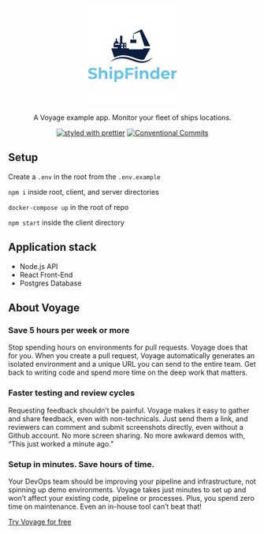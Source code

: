 <p align="center">
  <a href="https://github.com/voyage-playground/shipfinder"><img src="./client/public/logo.png" width="200" alt="Logo"></a>
</p>

<p align="center">
   A Voyage example app. Monitor your fleet of ships locations.
</p>

<p align="center">
  <a href="#badge"><img src="https://img.shields.io/badge/styled_with-prettier-ff69b4.svg" alt="styled with prettier"></a>
  <a href="#badge"><img src="https://img.shields.io/badge/Conventional%20Commits-1.0.0-yellow.svg" alt="Conventional Commits"></a>
</p>

## Setup

Create a `.env` in the root from the `.env.example`

`npm i` inside root, client, and server directories

`docker-compose up` in the root of repo

`npm start` inside the client directory

## Application stack

- Node.js API
- React Front-End
- Postgres Database

## About Voyage

### Save 5 hours per week or more

Stop spending hours on environments for pull requests. Voyage does that for you. When you create a pull request, Voyage automatically generates an isolated environment and a unique URL you can send to the entire team. Get back to writing code and spend more time on the deep work that matters.

### Faster testing and review cycles

Requesting feedback shouldn’t be painful. Voyage makes it easy to gather and share feedback, even with non-technicals. Just send them a link, and reviewers can comment and submit screenshots directly, even without a Github account. No more screen sharing. No more awkward demos with, “This just worked a minute ago.”

### Setup in minutes. Save hours of time.

Your DevOps team should be improving your pipeline and infrastructure, not spinning up demo environments. Voyage takes just minutes to set up and won’t affect your existing code, pipeline or processes. Plus, you spend zero time on maintenance. Even an in-house tool can’t beat that!

[Try Voyage for free](https://voyageapp.io/pricing)
